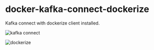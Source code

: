 # docker-kafka-connect-dockerize

Kafka connect with dockerize client installed.

![kafka connect](https://github.com/confluentinc/cp-docker-images)

![dockerize](https://github.com/jwilder/dockerize)
